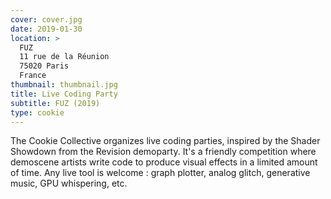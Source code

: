 ```yaml
---
cover: cover.jpg
date: 2019-01-30
location: >
  FUZ
  11 rue de la Réunion
  75020 Paris
  France
thumbnail: thumbnail.jpg
title: Live Coding Party
subtitle: FUZ (2019)
type: cookie
---
```


The Cookie Collective organizes live coding parties, inspired by the Shader Showdown from the Revision demoparty. It's a friendly competition where demoscene artists write code to produce visual effects in a limited amount of time. Any live tool is welcome : graph plotter, analog glitch, generative music, GPU whispering, etc.
